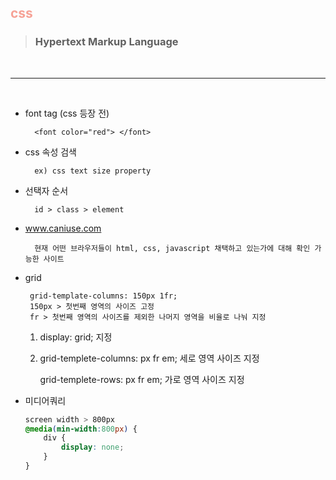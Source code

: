 ## <span style="color:#f6a296">css </span>
> ### Hypertext Markup Language
<br>

---
<br>

- font tag (css 등장 전)

        <font color="red"> </font>

- css 속성 검색

        ex) css text size property

- 선택자 순서

        id > class > element

- www.caniuse.com

        현재 어떤 브라우저들이 html, css, javascript 채택하고 있는가에 대해 확인 가능한 사이트

-  grid

        grid-template-columns: 150px 1fr;
        150px > 첫번째 영역의 사이즈 고정
        fr > 첫번째 영역의 사이즈를 제외한 나머지 영역을 비율로 나눠 지정

    1. display: grid; 지정
    2. grid-templete-columns: px fr em; 세로 영역 사이즈 지정

        grid-templete-rows: px fr em; 가로 영역 사이즈 지정

- 미디어쿼리

    ``` css
    screen width > 800px
    @media(min-width:800px) {
        div {
            display: none;
        }
    }
    ```
        
        